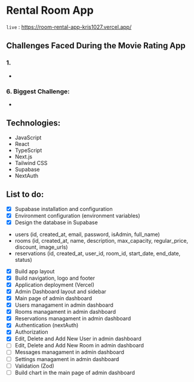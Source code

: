 # Rental Room App

`live` : <https://room-rental-app-kris1027.vercel.app/>

## Challenges Faced During the Movie Rating App

### 1.

-

### 6. Biggest Challenge:

-

## Technologies:

-  JavaScript
-  React
-  TypeScript
-  Next.js
-  Tailwind CSS
-  Supabase
-  NextAuth

## List to do:

-  [x] Supabase installation and configuration
-  [x] Environment configuration (environment variables)
-  [x] Design the database in Supabase
-  users (id, created_at, email, password, isAdmin, full_name)
-  rooms (id, created_at, name, description, max_capacity, regular_price, discount, image_urls)
-  reservations (id, created_at, user_id, room_id, start_date, end_date, status)
-  [x] Build app layout
-  [x] Build navigation, logo and footer
-  [x] Application deployment (Vercel)
-  [x] Admin Dashboard layout and sidebar
-  [x] Main page of admin dashboard
-  [x] Users managament in admin dashboard
-  [x] Rooms managament in admin dashboard
-  [x] Reservations managament in admin dashboard
-  [x] Authentication (nextAuth)
-  [x] Authorization
-  [x] Edit, Delete and Add New User in admin dashboard
-  [ ] Edit, Delete and Add New Room in admin dashboard
-  [ ] Messages managament in admin dashboard
-  [ ] Settings managament in admin dashboard
-  [ ] Validation (Zod)
-  [ ] Build chart in the main page of admin dashboard
